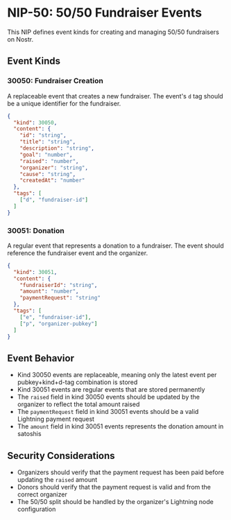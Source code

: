 # NIP-50: 50/50 Fundraiser Events

This NIP defines event kinds for creating and managing 50/50 fundraisers on Nostr.

## Event Kinds

### 30050: Fundraiser Creation

A replaceable event that creates a new fundraiser. The event's `d` tag should be a unique identifier for the fundraiser.

```json
{
  "kind": 30050,
  "content": {
    "id": "string",
    "title": "string",
    "description": "string",
    "goal": "number",
    "raised": "number",
    "organizer": "string",
    "cause": "string",
    "createdAt": "number"
  },
  "tags": [
    ["d", "fundraiser-id"]
  ]
}
```

### 30051: Donation

A regular event that represents a donation to a fundraiser. The event should reference the fundraiser event and the organizer.

```json
{
  "kind": 30051,
  "content": {
    "fundraiserId": "string",
    "amount": "number",
    "paymentRequest": "string"
  },
  "tags": [
    ["e", "fundraiser-id"],
    ["p", "organizer-pubkey"]
  ]
}
```

## Event Behavior

- Kind 30050 events are replaceable, meaning only the latest event per pubkey+kind+d-tag combination is stored
- Kind 30051 events are regular events that are stored permanently
- The `raised` field in kind 30050 events should be updated by the organizer to reflect the total amount raised
- The `paymentRequest` field in kind 30051 events should be a valid Lightning payment request
- The `amount` field in kind 30051 events represents the donation amount in satoshis

## Security Considerations

- Organizers should verify that the payment request has been paid before updating the `raised` amount
- Donors should verify that the payment request is valid and from the correct organizer
- The 50/50 split should be handled by the organizer's Lightning node configuration